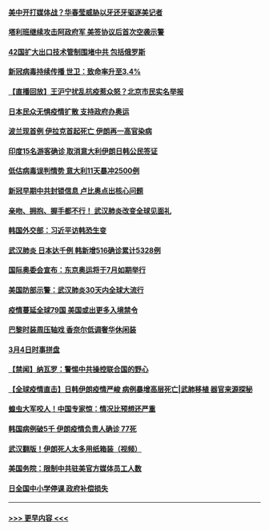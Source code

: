 #### [美中开打媒体战？华春莹威胁以牙还牙驱逐美记者](../pages/prog202/a102791898.md?t=03050731) 
#### [塔利班继续攻击阿政府军 美签协议后首次空袭示警](../pages/prog202/a102791905.md?t=03050731) 
#### [42国扩大出口技术管制围堵中共 包括俄罗斯](../pages/prog202/a102791820.md?t=03050731) 
#### [新冠病毒持续传播 世卫：致命率升至3.4%](../pages/prog202/a102791822.md?t=03050731) 
#### [【直播回放】王沪宁扰乱抗疫惹众怒？北京市民实名举报](../pages/prog202/a102789799.md?t=03050731) 
#### [日本民众无惧疫情扩散 支持政府办奥运](../pages/prog202/a102791580.md?t=03050731) 
#### [波兰现首例 伊拉克首起死亡 伊朗再一高官染病](../pages/prog202/a102791525.md?t=03050731) 
#### [印度15名游客确诊 取消意大利伊朗日韩公民签证](../pages/prog202/a102791475.md?t=03050731) 
#### [低估病毒误判情势 意大利11天暴冲2500例](../pages/prog202/a102791348.md?t=03050731) 
#### [新冠早期中共封锁信息 卢比奥点出核心问题](../pages/prog202/a102791383.md?t=03050731) 
#### [亲吻、拥抱、握手都不行！ 武汉肺炎改变全球见面礼](../pages/prog202/a102791314.md?t=03050731) 
#### [韩国外交部：习近平访韩恐生变](../pages/prog202/a102791303.md?t=03050731) 
#### [武汉肺炎 日本达千例 韩新增516确诊累计5328例](../pages/prog202/a102791290.md?t=03050731) 
#### [国际奥委会宣布：东京奥运将于7月如期举行](../pages/prog202/a102791284.md?t=03050731) 
#### [美国防部示警：武汉肺炎30天内全球大流行](../pages/prog202/a102791222.md?t=03050731) 
#### [疫情蔓延全球79国 美国或出更多入境禁令](../pages/prog202/a102791179.md?t=03050731) 
#### [巴黎时装周压轴戏  香奈尔低调奢华休闲装](../pages/prog202/a102791146.md?t=03050731) 
#### [3月4日时事拼盘](../pages/prog202/a102791082.md?t=03050731) 
#### [【禁闻】纳瓦罗：警惕中共操控联合国的野心](../pages/prog202/a102791040.md?t=03050731) 
#### [【全球疫情直击】日韩伊朗疫情严峻 病例暴增高层死亡|武肺移植 器官来源探秘](../pages/prog202/a102791016.md?t=03050731) 
#### [蝗虫大军咬人！中国专家惊：情况比预想还严重](../pages/prog202/a102790691.md?t=03050731) 
#### [韩国病例破5千 伊朗疫情负责人确诊 77死](../pages/prog202/a102790954.md?t=03050731) 
#### [武汉翻版！伊朗死人太多用纸箱装（视频）](../pages/prog202/a102790888.md?t=03050731) 
#### [美国务院：限制中共驻美官方媒体员工人数](../pages/prog202/a102790926.md?t=03050731) 
#### [日全国中小学停课 政府补偿损失](../pages/prog202/a102790884.md?t=03050731) 

----
#### [ >>> 更早内容 <<< ](../indexes/prog202-earlier.md)

